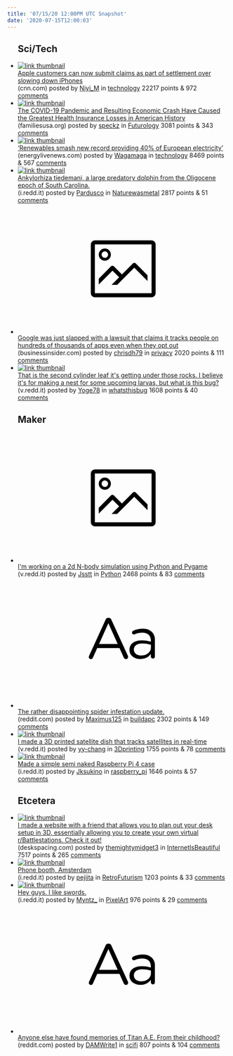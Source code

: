 ```yaml
---
title: '07/15/20 12:00PM UTC Snapshot'
date: '2020-07-15T12:00:03'
---
```

<ul>
<h2>Sci/Tech</h2>

<li><a href='https://www.cnn.com/2020/07/14/tech/apple-slow-iphone-settlement-payouts/index.html'><img src='https://b.thumbs.redditmedia.com/vV9RcOcEZofUiCvBTOiqUo2yPwyVRkiBNUFRgVHU9jE.jpg' alt='link thumbnail'></a><div><div class='linkTitle'><a href='https://www.cnn.com/2020/07/14/tech/apple-slow-iphone-settlement-payouts/index.html'>Apple customers can now submit claims as part of settlement over slowing down iPhones</a></div>(cnn.com) posted by <a href='https://www.reddit.com/user/Niyi_M'>Niyi_M</a> in <a href='https://www.reddit.com/r/technology'>technology</a> 22217 points & 972 <a href='https://www.reddit.com/r/technology/comments/hr8ayl/apple_customers_can_now_submit_claims_as_part_of/'>comments</a></div></li>

<li><a href='https://www.familiesusa.org/resources/the-covid-19-pandemic-and-resulting-economic-crash-have-caused-the-greatest-health-insurance-losses-in-american-history/'><img src='https://b.thumbs.redditmedia.com/xwsNF56DCNZxPUbWdK0St03dSS3Q57tCSjT9yK5DkEc.jpg' alt='link thumbnail'></a><div><div class='linkTitle'><a href='https://www.familiesusa.org/resources/the-covid-19-pandemic-and-resulting-economic-crash-have-caused-the-greatest-health-insurance-losses-in-american-history/'>The COVID-19 Pandemic and Resulting Economic Crash Have Caused the Greatest Health Insurance Losses in American History</a></div>(familiesusa.org) posted by <a href='https://www.reddit.com/user/speckz'>speckz</a> in <a href='https://www.reddit.com/r/Futurology'>Futurology</a> 3081 points & 343 <a href='https://www.reddit.com/r/Futurology/comments/hr1ogu/the_covid19_pandemic_and_resulting_economic_crash/'>comments</a></div></li>

<li><a href='https://www.energylivenews.com/2020/07/14/renewables-smash-new-record-providing-40-of-european-electricity/'><img src='https://b.thumbs.redditmedia.com/25kOpbEyL7P2EOAFkzxAHoB7R1v2-Nbobqew4gQLSVE.jpg' alt='link thumbnail'></a><div><div class='linkTitle'><a href='https://www.energylivenews.com/2020/07/14/renewables-smash-new-record-providing-40-of-european-electricity/'>‘Renewables smash new record providing 40% of European electricity’</a></div>(energylivenews.com) posted by <a href='https://www.reddit.com/user/Wagamaga'>Wagamaga</a> in <a href='https://www.reddit.com/r/technology'>technology</a> 8469 points & 567 <a href='https://www.reddit.com/r/technology/comments/hr11rd/renewables_smash_new_record_providing_40_of/'>comments</a></div></li>

<li><a href='https://i.redd.it/842uxrzjava51.jpg'><img src='https://a.thumbs.redditmedia.com/29d91Sgyc6WWrapWQf01rKbMx5w2WSoxAH4qyqJtLs4.jpg' alt='link thumbnail'></a><div><div class='linkTitle'><a href='https://i.redd.it/842uxrzjava51.jpg'>Ankylorhiza tiedemani, a large predatory dolphin from the Oligocene epoch of South Carolina.</a></div>(i.redd.it) posted by <a href='https://www.reddit.com/user/Pardusco'>Pardusco</a> in <a href='https://www.reddit.com/r/Naturewasmetal'>Naturewasmetal</a> 2817 points & 51 <a href='https://www.reddit.com/r/Naturewasmetal/comments/hr759z/ankylorhiza_tiedemani_a_large_predatory_dolphin/'>comments</a></div></li>

<li><a href='https://www.businessinsider.com/google-lawsuit-app-tracking-without-permission-reuters-2020-7'><svg version='1.1' viewBox='-34 -14 104 64' preserveAspectRatio='xMidYMid meet' xmlns='http://www.w3.org/2000/svg' xmlns:xlink='http://www.w3.org/1999/xlink'>
    <title>link thumbnail</title>
    <path d='M32,4H4A2,2,0,0,0,2,6V30a2,2,0,0,0,2,2H32a2,2,0,0,0,2-2V6A2,2,0,0,0,32,4ZM4,30V6H32V30Z'></path>
    <path d='M8.92,14a3,3,0,1,0-3-3A3,3,0,0,0,8.92,14Zm0-4.6A1.6,1.6,0,1,1,7.33,11,1.6,1.6,0,0,1,8.92,9.41Z'></path>
    <path d='M22.78,15.37l-5.4,5.4-4-4a1,1,0,0,0-1.41,0L5.92,22.9v2.83l6.79-6.79L16,22.18l-3.75,3.75H15l8.45-8.45L30,24V21.18l-5.81-5.81A1,1,0,0,0,22.78,15.37Z'></path>
    </svg></a><div><div class='linkTitle'><a href='https://www.businessinsider.com/google-lawsuit-app-tracking-without-permission-reuters-2020-7'>Google was just slapped with a lawsuit that claims it tracks people on hundreds of thousands of apps even when they opt out</a></div>(businessinsider.com) posted by <a href='https://www.reddit.com/user/chrisdh79'>chrisdh79</a> in <a href='https://www.reddit.com/r/privacy'>privacy</a> 2020 points & 111 <a href='https://www.reddit.com/r/privacy/comments/hrafu3/google_was_just_slapped_with_a_lawsuit_that/'>comments</a></div></li>

<li><a href='https://v.redd.it/zzdotj4bmta51'><img src='https://b.thumbs.redditmedia.com/7utLGuUFBNEckF0LxzFQkCw_I2Nzf7R4mJqF0jasu5I.jpg' alt='link thumbnail'></a><div><div class='linkTitle'><a href='https://v.redd.it/zzdotj4bmta51'>That is the second cylinder leaf it's getting under those rocks. I believe it's for making a nest for some upcoming larvas, but what is this bug?</a></div>(v.redd.it) posted by <a href='https://www.reddit.com/user/Yoge78'>Yoge78</a> in <a href='https://www.reddit.com/r/whatsthisbug'>whatsthisbug</a> 1608 points & 40 <a href='https://www.reddit.com/r/whatsthisbug/comments/hr148t/that_is_the_second_cylinder_leaf_its_getting/'>comments</a></div></li>

<h2>Maker</h2>

<li><a href='https://v.redd.it/j1kc6aaoxta51'><svg version='1.1' viewBox='-34 -14 104 64' preserveAspectRatio='xMidYMid meet' xmlns='http://www.w3.org/2000/svg' xmlns:xlink='http://www.w3.org/1999/xlink'>
    <title>link thumbnail</title>
    <path d='M32,4H4A2,2,0,0,0,2,6V30a2,2,0,0,0,2,2H32a2,2,0,0,0,2-2V6A2,2,0,0,0,32,4ZM4,30V6H32V30Z'></path>
    <path d='M8.92,14a3,3,0,1,0-3-3A3,3,0,0,0,8.92,14Zm0-4.6A1.6,1.6,0,1,1,7.33,11,1.6,1.6,0,0,1,8.92,9.41Z'></path>
    <path d='M22.78,15.37l-5.4,5.4-4-4a1,1,0,0,0-1.41,0L5.92,22.9v2.83l6.79-6.79L16,22.18l-3.75,3.75H15l8.45-8.45L30,24V21.18l-5.81-5.81A1,1,0,0,0,22.78,15.37Z'></path>
    </svg></a><div><div class='linkTitle'><a href='https://v.redd.it/j1kc6aaoxta51'>I'm working on a 2d N-body simulation using Python and Pygame</a></div>(v.redd.it) posted by <a href='https://www.reddit.com/user/Jsstt'>Jsstt</a> in <a href='https://www.reddit.com/r/Python'>Python</a> 2468 points & 83 <a href='https://www.reddit.com/r/Python/comments/hr24b1/im_working_on_a_2d_nbody_simulation_using_python/'>comments</a></div></li>

<li><a href='https://www.reddit.com/r/buildapc/comments/hrf1s4/the_rather_disappointing_spider_infestation_update/'><svg version='1.1' viewBox='-34 -12 104 64' preserveAspectRatio='xMidYMid slice' xmlns='http://www.w3.org/2000/svg' xmlns:xlink='http://www.w3.org/1999/xlink'>
    <title>text link thumbnail</title>
    <path d='M12.19,8.84a1.45,1.45,0,0,0-1.4-1h-.12a1.46,1.46,0,0,0-1.42,1L1.14,26.56a1.29,1.29,0,0,0-.14.59,1,1,0,0,0,1,1,1.12,1.12,0,0,0,1.08-.77l2.08-4.65h11l2.08,4.59a1.24,1.24,0,0,0,1.12.83,1.08,1.08,0,0,0,1.08-1.08,1.64,1.64,0,0,0-.14-.57ZM6.08,20.71l4.59-10.22,4.6,10.22Z'>
    </path>
    <path d='M32.24,14.78A6.35,6.35,0,0,0,27.6,13.2a11.36,11.36,0,0,0-4.7,1,1,1,0,0,0-.58.89,1,1,0,0,0,.94.92,1.23,1.23,0,0,0,.39-.08,8.87,8.87,0,0,1,3.72-.81c2.7,0,4.28,1.33,4.28,3.92v.5a15.29,15.29,0,0,0-4.42-.61c-3.64,0-6.14,1.61-6.14,4.64v.05c0,2.95,2.7,4.48,5.37,4.48a6.29,6.29,0,0,0,5.19-2.48V26.9a1,1,0,0,0,1,1,1,1,0,0,0,1-1.06V19A5.71,5.71,0,0,0,32.24,14.78Zm-.56,7.7c0,2.28-2.17,3.89-4.81,3.89-1.94,0-3.61-1.06-3.61-2.86v-.06c0-1.8,1.5-3,4.2-3a15.2,15.2,0,0,1,4.22.61Z'>
    </path>
    </svg></a><div><div class='linkTitle'><a href='https://www.reddit.com/r/buildapc/comments/hrf1s4/the_rather_disappointing_spider_infestation_update/'>The rather disappointing spider infestation update.</a></div>(reddit.com) posted by <a href='https://www.reddit.com/user/Maximus125'>Maximus125</a> in <a href='https://www.reddit.com/r/buildapc'>buildapc</a> 2302 points & 149 <a href='https://www.reddit.com/r/buildapc/comments/hrf1s4/the_rather_disappointing_spider_infestation_update/'>comments</a></div></li>

<li><a href='https://v.redd.it/rbi2qgzvhua51'><img src='https://b.thumbs.redditmedia.com/HGutHhk1g10SyqxUa5Ck0rLljkOLYOa3cFAmQD72kck.jpg' alt='link thumbnail'></a><div><div class='linkTitle'><a href='https://v.redd.it/rbi2qgzvhua51'>I made a 3D printed satellite dish that tracks satellites in real-time</a></div>(v.redd.it) posted by <a href='https://www.reddit.com/user/yy-chang'>yy-chang</a> in <a href='https://www.reddit.com/r/3Dprinting'>3Dprinting</a> 1755 points & 78 <a href='https://www.reddit.com/r/3Dprinting/comments/hr43pz/i_made_a_3d_printed_satellite_dish_that_tracks/'>comments</a></div></li>

<li><a href='https://i.redd.it/v7okojy2dta51.jpg'><img src='https://a.thumbs.redditmedia.com/0LjLf2Du29ZegKfNLR8fX8vawJbXC2ZnZRyJD87Dwq0.jpg' alt='link thumbnail'></a><div><div class='linkTitle'><a href='https://i.redd.it/v7okojy2dta51.jpg'>Made a simple semi naked Raspberry Pi 4 case</a></div>(i.redd.it) posted by <a href='https://www.reddit.com/user/Jksukino'>Jksukino</a> in <a href='https://www.reddit.com/r/raspberry_pi'>raspberry_pi</a> 1646 points & 57 <a href='https://www.reddit.com/r/raspberry_pi/comments/hr0c3n/made_a_simple_semi_naked_raspberry_pi_4_case/'>comments</a></div></li>

<h2>Etcetera</h2>

<li><a href='https://deskspacing.com/index.html'><img src='https://b.thumbs.redditmedia.com/tI6FF6IVrzpajwTpfnhN7YlNPtTu7X3rnJMxa_ySyZw.jpg' alt='link thumbnail'></a><div><div class='linkTitle'><a href='https://deskspacing.com/index.html'>I made a website with a friend that allows you to plan out your desk setup in 3D, essentially allowing you to create your own virtual r/Battlestations. Check it out!</a></div>(deskspacing.com) posted by <a href='https://www.reddit.com/user/themightymidget3'>themightymidget3</a> in <a href='https://www.reddit.com/r/InternetIsBeautiful'>InternetIsBeautiful</a> 7517 points & 265 <a href='https://www.reddit.com/r/InternetIsBeautiful/comments/hr8unj/i_made_a_website_with_a_friend_that_allows_you_to/'>comments</a></div></li>

<li><a href='https://i.redd.it/xxduob9slxa51.jpg'><img src='https://b.thumbs.redditmedia.com/v8QgFQk3D9G1n7K-DdXAxGSxXojPeSZsd-ZqXhm_kGQ.jpg' alt='link thumbnail'></a><div><div class='linkTitle'><a href='https://i.redd.it/xxduob9slxa51.jpg'>Phone booth, Amsterdam</a></div>(i.redd.it) posted by <a href='https://www.reddit.com/user/pejiita'>pejiita</a> in <a href='https://www.reddit.com/r/RetroFuturism'>RetroFuturism</a> 1203 points & 33 <a href='https://www.reddit.com/r/RetroFuturism/comments/hrf9vv/phone_booth_amsterdam/'>comments</a></div></li>

<li><a href='https://i.redd.it/1731smvrxta51.png'><img src='https://b.thumbs.redditmedia.com/uT3p3PtONopvYKgjh3p9Rdo2cbQ9T0IQcvqSaGZEr-w.jpg' alt='link thumbnail'></a><div><div class='linkTitle'><a href='https://i.redd.it/1731smvrxta51.png'>Hey guys. I like swords.</a></div>(i.redd.it) posted by <a href='https://www.reddit.com/user/Myntz_'>Myntz_</a> in <a href='https://www.reddit.com/r/PixelArt'>PixelArt</a> 976 points & 29 <a href='https://www.reddit.com/r/PixelArt/comments/hr2451/hey_guys_i_like_swords/'>comments</a></div></li>

<li><a href='https://www.reddit.com/r/scifi/comments/hr702p/anyone_else_have_found_memories_of_titan_ae_from/'><svg version='1.1' viewBox='-34 -12 104 64' preserveAspectRatio='xMidYMid slice' xmlns='http://www.w3.org/2000/svg' xmlns:xlink='http://www.w3.org/1999/xlink'>
    <title>text link thumbnail</title>
    <path d='M12.19,8.84a1.45,1.45,0,0,0-1.4-1h-.12a1.46,1.46,0,0,0-1.42,1L1.14,26.56a1.29,1.29,0,0,0-.14.59,1,1,0,0,0,1,1,1.12,1.12,0,0,0,1.08-.77l2.08-4.65h11l2.08,4.59a1.24,1.24,0,0,0,1.12.83,1.08,1.08,0,0,0,1.08-1.08,1.64,1.64,0,0,0-.14-.57ZM6.08,20.71l4.59-10.22,4.6,10.22Z'>
    </path>
    <path d='M32.24,14.78A6.35,6.35,0,0,0,27.6,13.2a11.36,11.36,0,0,0-4.7,1,1,1,0,0,0-.58.89,1,1,0,0,0,.94.92,1.23,1.23,0,0,0,.39-.08,8.87,8.87,0,0,1,3.72-.81c2.7,0,4.28,1.33,4.28,3.92v.5a15.29,15.29,0,0,0-4.42-.61c-3.64,0-6.14,1.61-6.14,4.64v.05c0,2.95,2.7,4.48,5.37,4.48a6.29,6.29,0,0,0,5.19-2.48V26.9a1,1,0,0,0,1,1,1,1,0,0,0,1-1.06V19A5.71,5.71,0,0,0,32.24,14.78Zm-.56,7.7c0,2.28-2.17,3.89-4.81,3.89-1.94,0-3.61-1.06-3.61-2.86v-.06c0-1.8,1.5-3,4.2-3a15.2,15.2,0,0,1,4.22.61Z'>
    </path>
    </svg></a><div><div class='linkTitle'><a href='https://www.reddit.com/r/scifi/comments/hr702p/anyone_else_have_found_memories_of_titan_ae_from/'>Anyone else have found memories of Titan A.E. From their childhood?</a></div>(reddit.com) posted by <a href='https://www.reddit.com/user/DAMWrite1'>DAMWrite1</a> in <a href='https://www.reddit.com/r/scifi'>scifi</a> 807 points & 104 <a href='https://www.reddit.com/r/scifi/comments/hr702p/anyone_else_have_found_memories_of_titan_ae_from/'>comments</a></div></li>

</ul>
